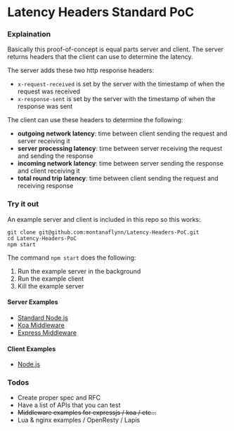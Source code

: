 # Latency Headers Standard PoC

### Explaination

Basically this proof-of-concept is equal parts server and client. The server returns headers that the client can use to determine the latency.

The server adds these two http response headers:

- `x-request-received` is set by the server with the timestamp of when the request was received
- `x-response-sent` is set by the server with the timestamp of when the response was sent

The client can use these headers to determine the following:

- **outgoing network latency**: time between client sending the request and server receiving it
- **server processing latency**: time between server receiving the request and sending the response
- **incoming network latency**: time between server sending the response and client receiving it
- **total round trip latency**: time between client sending the request and receiving response

### Try it out

An example server and client is included in this repo so this works:

```shell
git clone git@github.com:montanaflynn/Latency-Headers-PoC.git
cd Latency-Headers-PoC
npm start
```

The command `npm start` does the following: 

1. Run the example server in the background
2. Run the example client
3. Kill the example server

#### Server Examples

- [Standard Node.js](https://github.com/montanaflynn/Latency-Headers-PoC/blob/master/examples/node-standard-http/index.js)
- [Koa Middleware](https://github.com/montanaflynn/Latency-Headers-PoC/tree/master/examples/koa-middleware)
- [Express Middleware](https://github.com/montanaflynn/Latency-Headers-PoC/tree/master/examples/express-middleware)

#### Client Examples

- [Node.js](https://github.com/montanaflynn/Latency-Headers-PoC/blob/master/client.js)

### Todos

- Create proper spec and RFC
- Have a list of APIs that you can test
- <del>Middleware examples for expressjs / koa / etc...</del>
- Lua & nginx examples / OpenResty / Lapis